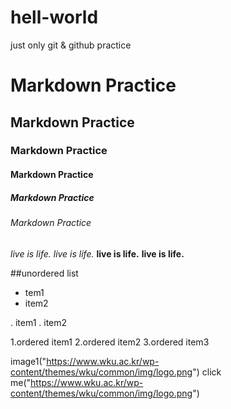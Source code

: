 # hell-world
just only git &amp; github practice

# Markdown Practice
## Markdown Practice
### Markdown Practice
#### Markdown Practice
##### Markdown Practice
###### Markdown Practice



*live is life.*  _live is life._ 
**live is life.** __live is life.__  

##unordered list
* tem1
* item2

. item1
. item2

1.ordered item1
2.ordered item2
3.ordered item3

image1("https://www.wku.ac.kr/wp-content/themes/wku/common/img/logo.png")
click me("https://www.wku.ac.kr/wp-content/themes/wku/common/img/logo.png")


